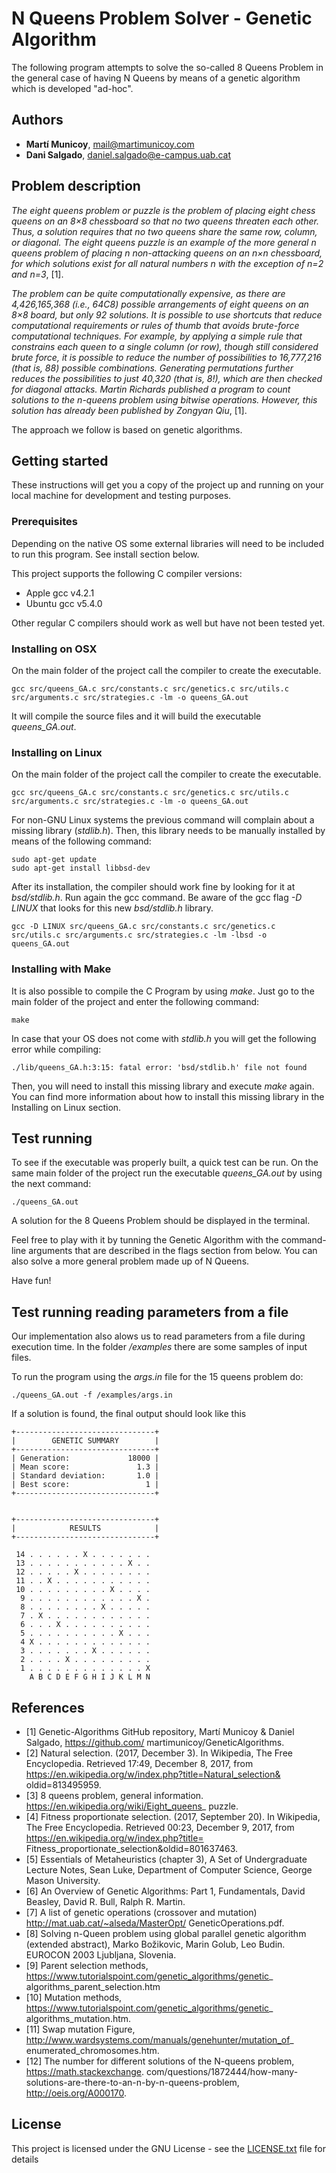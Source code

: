 # N Queens Problem Solver - Genetic Algorithm

The following program attempts to solve the so-called 8 Queens Problem in the general case of having N Queens by means of a genetic algorithm which is developed "ad-hoc".

## Authors
* **Martí Municoy**, mail@martimunicoy.com
* **Dani Salgado**, daniel.salgado@e-campus.uab.cat

## Problem description

*The eight queens problem or puzzle is the problem of placing eight chess queens on an 8×8 chessboard so that no two queens threaten each other. Thus, a solution requires that no two queens share the same row, column, or diagonal. The eight queens puzzle is an example of the more general n queens problem of placing n non-attacking queens on an n×n chessboard, for which solutions exist for all natural numbers n with the exception of n=2 and n=3*, [1].

*The problem can be quite computationally expensive, as there are 4,426,165,368 (i.e., 64C8) possible arrangements of eight queens on an 8×8 board, but only 92 solutions. It is possible to use shortcuts that reduce computational requirements or rules of thumb that avoids brute-force computational techniques. For example, by applying a simple rule that constrains each queen to a single column (or row), though still considered brute force, it is possible to reduce the number of possibilities to 16,777,216 (that is, 88) possible combinations. Generating permutations further reduces the possibilities to just 40,320 (that is, 8!), which are then checked for diagonal attacks.
Martin Richards published a program to count solutions to the n-queens problem using bitwise operations. However, this solution has already been published by Zongyan Qiu*, [1].

The approach we follow is based on genetic algorithms.

## Getting started
These instructions will get you a copy of the project up and running on your local machine for development and testing purposes.

### Prerequisites
Depending on the native OS some external libraries will need to be included to run this program. See install section below.

This project supports the following C compiler versions:
* Apple gcc v4.2.1
* Ubuntu gcc v5.4.0

Other regular C compilers should work as well but have not been tested yet.

### Installing on OSX
On the main folder of the project call the compiler to create the executable.

```
gcc src/queens_GA.c src/constants.c src/genetics.c src/utils.c src/arguments.c src/strategies.c -lm -o queens_GA.out
```

It will compile the source files and it will build the executable _queens_GA.out_.

### Installing on Linux
On the main folder of the project call the compiler to create the executable.

```
gcc src/queens_GA.c src/constants.c src/genetics.c src/utils.c src/arguments.c src/strategies.c -lm -o queens_GA.out
```

For non-GNU Linux systems the previous command will complain about a missing library (_stdlib.h_). Then, this library needs to be manually installed by means of the following command:
```
sudo apt-get update
sudo apt-get install libbsd-dev
```

After its installation, the compiler should work fine by looking for it at _bsd/stdlib.h_. Run again the gcc command. Be aware of the gcc flag _-D LINUX_ that looks for this new _bsd/stdlib.h_ library.

```
gcc -D LINUX src/queens_GA.c src/constants.c src/genetics.c src/utils.c src/arguments.c src/strategies.c -lm -lbsd -o queens_GA.out
```

### Installing with Make
It is also possible to compile the C Program by using _make_. Just go to the main folder of the project and enter the following command:

```
make
```

In case that your OS does not come with _stdlib.h_ you will get the following error while compiling:

```
./lib/queens_GA.h:3:15: fatal error: 'bsd/stdlib.h' file not found
```

Then, you will need to install this missing library and execute _make_ again. You can find more information about how to install this missing library in the Installing on Linux section.

## Test running
To see if the executable was properly built, a quick test can be run. On the same main folder of the project run the executable _queens_GA.out_ by using the next command:

```
./queens_GA.out
```

A solution for the 8 Queens Problem should be displayed in the terminal.

Feel free to play with it by tunning the Genetic Algorithm with the command-line arguments that are described in the flags section from below. You can also solve a more general problem made up of N Queens.

Have fun!

## Test running reading parameters from a file

Our implementation also alows us to read parameters from a file during execution time.
In the folder */examples* there are some samples of input files.

To run the program using the *args.in* file for the 15 queens problem do:

```
./queens_GA.out -f /examples/args.in
```

If a solution is found, the final output should look like this

```
+-------------------------------+
|        GENETIC SUMMARY        |
+-------------------------------+
| Generation:             18000 |
| Mean score:               1.3 |
| Standard deviation:       1.0 |
| Best score:                 1 |
+-------------------------------+


+-------------------------------+
|            RESULTS            |
+-------------------------------+

 14 . . . . . . X . . . . . . .
 13 . . . . . . . . . . . X . .
 12 . . . . . X . . . . . . . .
 11 . . X . . . . . . . . . . .
 10 . . . . . . . . . X . . . .
  9 . . . . . . . . . . . . X .
  8 . . . . . . . . X . . . . .
  7 . X . . . . . . . . . . . .
  6 . . . X . . . . . . . . . .
  5 . . . . . . . . . . X . . .
  4 X . . . . . . . . . . . . .
  3 . . . . . . . X . . . . . .
  2 . . . . X . . . . . . . . .
  1 . . . . . . . . . . . . . X
    A B C D E F G H I J K L M N

```


## References

* [1] Genetic-Algorithms GitHub repository, Martí Municoy & Daniel Salgado, https://github.com/
martimunicoy/GeneticAlgorithms.
* [2] Natural selection. (2017, December 3). In Wikipedia, The Free Encyclopedia. Retrieved 17:49,
December 8, 2017, from https://en.wikipedia.org/w/index.php?title=Natural_selection&
oldid=813495959.
* [3] 8 queens problem, general information. https://en.wikipedia.org/wiki/Eight_queens_
puzzle.
* [4] Fitness proportionate selection. (2017, September 20). In Wikipedia, The Free Encyclopedia.
Retrieved 00:23, December 9, 2017, from https://en.wikipedia.org/w/index.php?title=
Fitness_proportionate_selection&oldid=801637463.
* [5] Essentials of Metaheuristics (chapter 3), A Set of Undergraduate Lecture Notes, Sean Luke,
Department of Computer Science, George Mason University.
* [6] An Overview of Genetic Algorithms: Part 1, Fundamentals, David Beasley, David R. Bull,
Ralph R. Martin.
* [7] A list of genetic operations (crossover and mutation) http://mat.uab.cat/~alseda/MasterOpt/
GeneticOperations.pdf.
* [8] Solving n-Queen problem using global parallel genetic algorithm (extended abstract), Marko
Božikovic, Marin Golub, Leo Budin. EUROCON 2003 Ljubljana, Slovenia.
* [9] Parent selection methods, https://www.tutorialspoint.com/genetic_algorithms/genetic_
algorithms_parent_selection.htm
* [10] Mutation methods, https://www.tutorialspoint.com/genetic_algorithms/genetic_
algorithms_mutation.htm.
* [11] Swap mutation Figure, http://www.wardsystems.com/manuals/genehunter/mutation_of_
enumerated_chromosomes.htm.
* [12] The number for different solutions of the N-queens problem, https://math.stackexchange.
com/questions/1872444/how-many-solutions-are-there-to-an-n-by-n-queens-problem,
http://oeis.org/A000170.


## License
This project is licensed under the GNU License - see the [LICENSE.txt](LICENSE.txt) file for details
